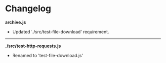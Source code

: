 # Changelog

**archive.js**
* Updated './src/test-file-download' requirement.

---

**./src/test-http-requests.js**
* Renamed to 'test-file-download.js'
